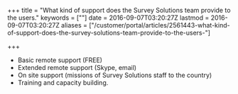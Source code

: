 +++
title = "What kind of support does the Survey Solutions team provide to the users."
keywords = [""]
date = 2016-09-07T03:20:27Z
lastmod = 2016-09-07T03:20:27Z
aliases = ["/customer/portal/articles/2561443-what-kind-of-support-does-the-survey-solutions-team-provide-to-the-users-"]

+++

- Basic remote support (FREE)
- Extended remote support (Skype, email)
- On site support (missions of Survey Solutions staff to the country)
- Training and capacity building.

